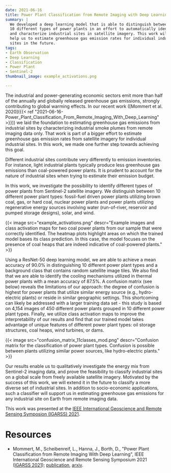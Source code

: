 ```yaml
---
date: 2021-06-16
title: Power Plant Classification from Remote Imaging with Deep Learning
summary: |
  We developed a deep learning model that is able to distinguish between
  10 different types of power plants in an effort to automatically identify
  and characterize industrial sites in satellite imagery. This work will
  help us to estimate greenhouse gas emission rates for individual industrial
  sites in the future.
tags:
- Earth Observation
- Deep Learning
- Classification
- Power Plant
- Sentinel-2
thumbnail_image: example_activations.png

---
```



The
industrial and power-generating economic sectors emit more than half
of the annually and globally released greenhouse gas emissions,
strongly contributing to global warming effects. In our recent work
([Mommert et
al. 2020]({{< ref "2021-06-16-Power_Plant_Classification_From_Remote_Imaging_With_Deep_Learning" >}}))
we laid the foundation to estimating greenhouse gas emissions from
industrial sites by characterizing industrial smoke plumes from remote
imaging data only. That work is part of a bigger effort to estimate
greenhouse gas emission rates from satellite imagery for individual
industrial sites.  In this work, we made one further step towards
achieving this goal.

Different industrial sites contribute very differently to emission
inventories. For instance, light industrial plants typically produce less
greenhouse gas emissions than coal-powered power plants. It
is prudent to account for the nature of industrial sites when trying
to estimate their emission budget.

In this work, we investigate the possibility to identify different
types of power plants from Sentinel-2 satellite imagery.  We
distinguish between 10 different power plant types: fossil-fuel driven
power plants utilizing brown coal, gas, or hard coal, nuclear power
plants and power plants utilizing regenerative energy sources
involving water (run-of-river, reservoir and pumped storage designs),
solar, and wind.

{{< image
src="example_activations.png"
descr="Example images and class activation maps for two coal power plants from our sample that were correctly identified. The heatmap plots highlight areas on which the trained model bases its class prediction. In this case, the model focuses on the presence of coal heaps that are indeed indicative of coal-powered plants." >}}


Using a ResNet-50 deep learning model, we are able to achieve a mean
accuracy of 90.0% in distinguishing 10 different power plant types and
a background class that contains random satellite image tiles. We also
find that we are able to identify the cooling mechanisms utilized in
thermal power plants with a mean accuracy of 87.5%.  A confusion
matrix (see below) reveals the limitations of our approach: the degree
of confusion is highest for power plants that utilize similar energy
source (e.g., hydro-electric plants) or reside in similar geographic
settings. This shortcoming can likely be addressed with a larger
training data set - this study is based on 4,154 images of 450
different power plants grouped in 10 different power plant types.
Finally, we utilize class activation maps to improve the
interpretability of our results and find that our trained model takes
advantage of unique features of different power plant types: oil
storage structures, coal heaps, wind turbines, or dams.

{{< image
src="confusion_matrix_11classes_mod.png"
descr="Confusion matrix for the classification of power plant types. Confusion is possible between plants utilizing similar power sources, like hydro-electric plants." >}}

Our results enable us to qualitatively investigate the energy mix from
Sentinel-2 imaging data, and prove the feasibility to classify
industrial sites on a global scale from freely available satellite
imagery. Motivated by the success of this work, we will extend it in
the future to classify a more diverse set of industrial sites. In
addition to socio-economic applications, such a classifier will
support us in estimating greenhouse gas emissions for any industrial
site on Earth from remote imaging data.


This work was presented at the [IEEE International Geoscience and
Remote Sensing Symposion (IGARSS) 2021](https://igarss2021.com/).

# Resources

* Mommert, M., Scheibenreif, L., Hanna, J., Borth, D., "Power Plant Classification from Remote Imaging With Deep Learning", IEEE International Geoscience and Remote Sensing Symposium 2021 ([IGARSS 2021](https://igarss2021.com/)); [publication](https://ieeexplore.ieee.org/iel7/9553015/9553016/09553219.pdf), [arxiv](https://arxiv.org/abs/2107.10894).
